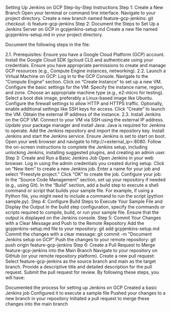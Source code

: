 Setting Up Jenkins on GCP
Step-by-Step Instructions
Step 1: Create a New Branch
Open your terminal or command line interface.
Navigate to your project directory.
Create a new branch named feature-gcp-jenkins:
git checkout -b feature-gcp-jenkins
Step 2: Document the Steps to Set Up a Jenkins Server on GCP in gcpjenkins-setup.md
Create a new file named gcpjenkins-setup.md in your project directory.

Document the following steps in the file:

2.1. Prerequisites:
Ensure you have a Google Cloud Platform (GCP) account.
Install the Google Cloud SDK (gcloud CLI) and authenticate using your credentials.
Ensure you have appropriate permissions to create and manage GCP resources (e.g., Compute Engine instances, networking).
2.2. Launch a Virtual Machine on GCP:
Log in to the GCP Console.
Navigate to the “Compute Engine” section.
Click on “Create Instance” to set up a new VM.
Configure the basic settings for the VM:
Specify the instance name, region, and zone.
Choose an appropriate machine type (e.g., e2-micro for testing).
Select a boot disk image, preferably a Linux-based image like Ubuntu.
Configure the firewall settings to allow HTTP and HTTPS traffic.
Optionally, enable additional settings like SSH keys for access.
Click “Create” to launch the VM.
Obtain the external IP address of the instance.
2.3. Install Jenkins on the GCP VM:
Connect to your VM via SSH using the external IP address.
Update your package manager and install Java:
Java is required for Jenkins to operate.
Add the Jenkins repository and import the repository key.
Install Jenkins and start the Jenkins service.
Ensure Jenkins is set to start on boot.
Open your web browser and navigate to http://<external_ip>:8080.
Follow the on-screen instructions to complete the Jenkins setup, including unlocking Jenkins, installing suggested plugins, and creating an admin user.
Step 3: Create and Run a Basic Jenkins Job
Open Jenkins in your web browser.
Log in using the admin credentials you created during setup.
Click on “New Item” to create a new Jenkins job.
Enter a name for your job and select “Freestyle project.”
Click “OK” to create the job.
Configure your job:
In the “Source Code Management” section, set up your repository if needed (e.g., using Git).
In the “Build” section, add a build step to execute a shell command or script that builds your sample file. For example, if using a Python file, you might need to include a command to run the script (python sample.py).
Step 4: Configure Build Steps to Execute Your Sample File and Display the Output
In the build step configuration, specify the commands or scripts required to compile, build, or run your sample file.
Ensure that the output is displayed on the Jenkins console.
Step 5: Commit Your Changes with a Clear Message and Push to the Remote Repository
Add the gcpjenkins-setup.md file to your repository:
git add gcpjenkins-setup.md
Commit the changes with a clear message:
git commit -m "Document Jenkins setup on GCP"
Push the changes to your remote repository:
git push origin feature-gcp-jenkins
Step 6: Create a Pull Request to Merge feature-gcp-jenkins into the Main Branch
Navigate to your repository on GitHub (or your remote repository platform).
Create a new pull request:
Select feature-gcp-jenkins as the source branch and main as the target branch.
Provide a descriptive title and detailed description for the pull request.
Submit the pull request for review.
By following these steps, you will have:

Documented the process for setting up Jenkins on GCP
Created a basic Jenkins job
Configured it to execute a sample file
Pushed your changes to a new branch in your repository
Initiated a pull request to merge these changes into the main branch